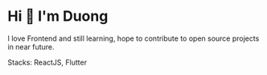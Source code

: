 # Hi 👋 I'm Duong

I love Frontend and still learning, hope to contribute to open source projects in near future.

Stacks: ReactJS, Flutter

